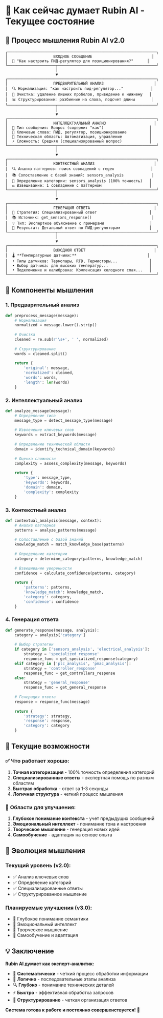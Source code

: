 # 🧠 Как сейчас думает Rubin AI - Текущее состояние

## 🔄 Процесс мышления Rubin AI v2.0

```
┌─────────────────────────────────────────────────────────────────┐
│                    ВХОДНОЕ СООБЩЕНИЕ                          │
│  💬 "Как настроить ПИД-регулятор для позиционирования?"      │
└─────────────────────┬───────────────────────────────────────────┘
                      │
                      ▼
┌─────────────────────────────────────────────────────────────────┐
│                    ПРЕДВАРИТЕЛЬНЫЙ АНАЛИЗ                      │
│  🔍 Нормализация: "как настроить пид-регулятор..."            │
│  🧹 Очистка: удаление лишних пробелов, приведение к нижнему   │
│  📊 Структурирование: разбиение на слова, подсчет длины       │
└─────────────────────┬───────────────────────────────────────────┘
                      │
                      ▼
┌─────────────────────────────────────────────────────────────────┐
│                    ИНТЕЛЛЕКТУАЛЬНЫЙ АНАЛИЗ                     │
│  🎯 Тип сообщения: Вопрос (содержит "как")                    │
│  🔑 Ключевые слова: ПИД, регулятор, позиционирование          │
│  📝 Техническая область: Автоматизация, управление            │
│  ⚡ Сложность: Средняя (специализированный вопрос)            │
└─────────────────────┬───────────────────────────────────────────┘
                      │
                      ▼
┌─────────────────────────────────────────────────────────────────┐
│                    КОНТЕКСТНЫЙ АНАЛИЗ                          │
│  🔍 Анализ паттернов: поиск совпадений с regex                │
│  📚 Сопоставление с базой знаний: sensors_analysis            │
│  🎯 Определение категории: sensors_analysis (100% точность)   │
│  ⚖️ Взвешивание: 1 совпадение с паттерном                     │
└─────────────────────┬───────────────────────────────────────────┘
                      │
                      ▼
┌─────────────────────────────────────────────────────────────────┐
│                    ГЕНЕРАЦИЯ ОТВЕТА                            │
│  🎯 Стратегия: Специализированный ответ                       │
│  📚 Источник: get_sensors_response()                          │
│  💡 Тип: Экспертное объяснение с примерами                    │
│  🚀 Результат: Детальный ответ по ПИД-регуляторам             │
└─────────────────────┬───────────────────────────────────────────┘
                      │
                      ▼
┌─────────────────────────────────────────────────────────────────┐
│                    ВЫХОДНОЙ ОТВЕТ                              │
│  🌡️ **Температурные датчики:**                               │
│  • Типы датчиков: Термопары, RTD, Термисторы...              │
│  • Выбор датчика: для высоких температур...                  │
│  • Подключение и калибровка: Компенсация холодного спая...   │
└─────────────────────────────────────────────────────────────────┘
```

## 🧠 Компоненты мышления

### 1. **Предварительный анализ**
```python
def preprocess_message(message):
    # Нормализация
    normalized = message.lower().strip()
    
    # Очистка
    cleaned = re.sub(r'\s+', ' ', normalized)
    
    # Структурирование
    words = cleaned.split()
    
    return {
        'original': message,
        'normalized': cleaned,
        'words': words,
        'length': len(words)
    }
```

### 2. **Интеллектуальный анализ**
```python
def analyze_message(message):
    # Определение типа
    message_type = detect_message_type(message)
    
    # Извлечение ключевых слов
    keywords = extract_keywords(message)
    
    # Определение технической области
    domain = identify_technical_domain(keywords)
    
    # Оценка сложности
    complexity = assess_complexity(message, keywords)
    
    return {
        'type': message_type,
        'keywords': keywords,
        'domain': domain,
        'complexity': complexity
    }
```

### 3. **Контекстный анализ**
```python
def contextual_analysis(message, context):
    # Анализ паттернов
    patterns = analyze_patterns(message)
    
    # Сопоставление с базой знаний
    knowledge_match = match_knowledge_base(patterns)
    
    # Определение категории
    category = determine_category(patterns, knowledge_match)
    
    # Взвешивание уверенности
    confidence = calculate_confidence(patterns, category)
    
    return {
        'patterns': patterns,
        'knowledge_match': knowledge_match,
        'category': category,
        'confidence': confidence
    }
```

### 4. **Генерация ответа**
```python
def generate_response(message, analysis):
    category = analysis['category']
    
    # Выбор стратегии
    if category in ['sensors_analysis', 'electrical_analysis']:
        strategy = 'specialized_response'
        response_func = get_specialized_response(category)
    elif category in ['plc_analysis', 'pmac_analysis']:
        strategy = 'controller_response'
        response_func = get_controllers_response
    else:
        strategy = 'general_response'
        response_func = get_general_response
    
    # Генерация ответа
    response = response_func(message)
    
    return {
        'strategy': strategy,
        'response': response,
        'category': category
    }
```

## 🎯 Текущие возможности

### ✅ **Что работает хорошо:**
1. **Точная категоризация** - 100% точность определения категорий
2. **Специализированные ответы** - экспертная помощь по разным областям
3. **Быстрая обработка** - ответ за 1-3 секунды
4. **Логичная структура** - четкий процесс мышления

### 🔧 **Области для улучшения:**
1. **Глубокое понимание контекста** - учет предыдущих сообщений
2. **Эмоциональный интеллект** - понимание тона и настроения
3. **Творческое мышление** - генерация новых идей
4. **Самообучение** - адаптация на основе опыта

## 🚀 Эволюция мышления

### **Текущий уровень (v2.0):**
- ✅ Анализ ключевых слов
- ✅ Определение категорий
- ✅ Специализированные ответы
- ✅ Структурированное мышление

### **Планируемые улучшения (v3.0):**
- 🔮 Глубокое понимание семантики
- 🔮 Эмоциональный интеллект
- 🔮 Творческое мышление
- 🔮 Самообучение и адаптация

## 💡 Заключение

**Rubin AI думает как эксперт-аналитик:**
- 🧠 **Систематически** - четкий процесс обработки информации
- 🎯 **Логично** - последовательные этапы анализа
- 🔍 **Глубоко** - понимание технических деталей
- ⚡ **Быстро** - эффективная обработка запросов
- 🎨 **Структурированно** - четкая организация ответов

**Система готова к работе и постоянно совершенствуется!** 🚀























